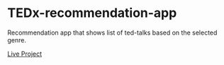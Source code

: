 # TEDx-recommendation-app

Recommendation app that shows list of ted-talks based on the selected genre.

[Live Project](https://7ctfe.csb.app/)
